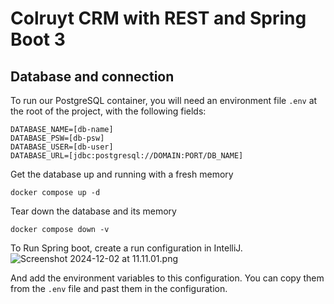 # Colruyt CRM with REST and Spring Boot 3

## Database and connection

To run our PostgreSQL container, you will need an environment file `.env` at the root of the project, with the following fields:
```
DATABASE_NAME=[db-name]
DATABASE_PSW=[db-psw]
DATABASE_USER=[db-user]
DATABASE_URL=[jdbc:postgresql://DOMAIN:PORT/DB_NAME]
```

Get the database up and running with a fresh memory
```shell
docker compose up -d
```

Tear down the database and its memory
```shell
docker compose down -v
```

To Run Spring boot, create a run configuration in IntelliJ.
![Screenshot 2024-12-02 at 11.11.01.png](..%2F..%2F..%2F..%2Fvar%2Ffolders%2F0d%2Fhf5xr8996tg_5vzm7jc17xkw0000gp%2FT%2FTemporaryItems%2FNSIRD_screencaptureui_6cxzsP%2FScreenshot%202024-12-02%20at%2011.11.01.png)

And add the environment variables to this configuration.
You can copy them from the `.env` file and past them in the configuration.